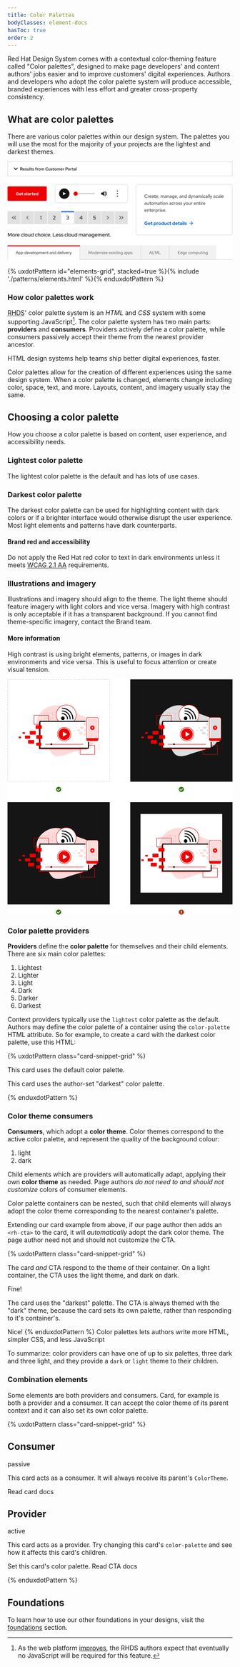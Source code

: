 ```yaml
---
title: Color Palettes
bodyClasses: element-docs
hasToc: true
order: 2
---
```

<link rel="stylesheet"
      data-helmet
      href="/assets/packages/@rhds/elements/elements/rh-pagination/rh-pagination-lightdom.css">
<link rel="stylesheet"
      data-helmet
      href="/assets/packages/@rhds/elements/elements/rh-tile/rh-tile-lightdom.css">
<link rel="stylesheet"
      data-helmet
      href="../color-palettes.css">

<script type="module" data-helmet>
  import '/assets/javascript/elements/uxdot-pattern.js';
  import '@rhds/elements/lib/elements/rh-context-demo/rh-context-demo.js';
  import '@rhds/elements/rh-accordion/rh-accordion.js';
  import '@rhds/elements/rh-audio-player/rh-audio-player.js';
  import '@rhds/elements/rh-blockquote/rh-blockquote.js';
  import '@rhds/elements/rh-button/rh-button.js';
  import '@rhds/elements/rh-card/rh-card.js';
  import '@rhds/elements/rh-cta/rh-cta.js';
  import '@rhds/elements/rh-pagination/rh-pagination.js';
  import '@rhds/elements/rh-tabs/rh-tabs.js';
  import '@rhds/elements/rh-tag/rh-tag.js';
  import '@rhds/elements/rh-tile/rh-tile.js';
</script>

Red Hat Design System comes with a contextual color-theming feature called 
"Color palettes", designed to make page developers' and content authors' jobs
easier and to improve customers' digital experiences. Authors and developers who
adopt the color palette system will produce accessible, branded experiences with 
less effort and greater cross-property consistency.

## What are color palettes

There are various color palettes within our design system. The palettes you will 
use the most for the majority of your projects are the lightest and darkest 
themes.

<uxdot-example>
  <img src="/assets/theming/light-theme.png"
       alt="examples of several elements against a white surface">
</uxdot-example>

{% uxdotPattern id="elements-grid", stacked=true %}{% include './patterns/elements.html' %}{% enduxdotPattern %}

### How color palettes work

<abbr title="red hat design system">RHDS</abbr>' color palette system is an 
*HTML* and *CSS* system with some supporting JavaScript[^1].
The color palette system has two main parts: **providers** and **consumers**. 
Providers actively define a color palette, while consumers passively accept 
their theme from the nearest provider ancestor.

<rh-card class="pullquote-card right">
  <rh-blockquote>HTML design systems help teams ship better digital experiences, faster.</rh-blockquote>
</rh-card>

Color palettes allow for the creation of different experiences using the same 
design system. When a color palette is changed, elements change including color, 
space, text, and more. Layouts, content, and imagery usually stay the same.

## Choosing a color palette

How you choose a color palette is based on content, user experience, and accessibility 
needs.

### Lightest color palette

The lightest color palette is the default and has lots of use cases.

### Darkest color palette

The darkest color palette can be used for highlighting content with dark colors 
or if a brighter interface would otherwise disrupt the user experience. Most 
light elements and patterns have dark counterparts.

<rh-alert state="warning">
  <h4 slot="header">Brand red and accessibility</h4>
  <p>Do not apply the Red Hat red color to text in dark environments
  unless it meets <a href="https://www.w3.org/WAI/WCAG21/Understanding/">WCAG 2.1 AA</a>
  requirements.</p>
</rh-alert>

### Illustrations and imagery

Illustrations and imagery should align to the theme. The light theme should 
feature imagery with light colors and vice versa. Imagery with high contrast is 
only acceptable if it has a transparent background. If you cannot find 
theme-specific imagery, contact the Brand team.

<rh-alert>
  <h4 slot="header">More information</h4>
  <p>High contrast is using bright elements, patterns, or images in dark
environments and vice versa. This is useful to focus attention or create
visual tension.</p>
</rh-alert>

<uxdot-example>
  <img alt="correct uses of an illustration with a transparent background and one illustration incorrectly using a white background in a dark theme area",
       src="/assets/theming/illustrations-and-imagery.png">
</uxdot-example>

### Color palette providers
**Providers** define the **color palette** for themselves and their child 
elements. There are six main color palettes:

<ol class="tile-grid">
  <li><rh-tile color-palette="lightest">Lightest</rh-tile></li>
  <li><rh-tile color-palette="lighter">Lighter</rh-tile></li>
  <li><rh-tile color-palette="light">Light</rh-tile></li>
  <li><rh-tile color-palette="dark">Dark</rh-tile></li>
  <li><rh-tile color-palette="darker">Darker</rh-tile></li>
  <li><rh-tile color-palette="darkest">Darkest</rh-tile></li>
</ol>

Context providers typically use the `lightest` color palette as the default. 
Authors may define the color palette of a container using the `color-palette` HTML
attribute. So for example, to create a card with the darkest color palette, use 
this HTML:

{% uxdotPattern class="card-snippet-grid" %}
<rh-card>
  <p>
    This card uses the default
    color palette.
  </p>
</rh-card>

<rh-card color-palette="darkest">
  <p>
    This card uses the author-set
    "darkest" color palette.
  </p>
</rh-card>
{% enduxdotPattern %}

### Color theme consumers
**Consumers**, which adopt a **color theme**. Color themes correspond to the  
active color palette, and represent the quality of the background colour:

1. light
1. dark

Child elements which are providers will automatically adapt, applying their own 
**color theme** as needed. Page authors *do not need to and should not customize*
colors of consumer elements.

Color palette containers can be nested, such that child elements will always 
adopt the color theme corresponding to the nearest container's palette.

Extending our card example from above, if our page author then adds an 
`<rh-cta>` to the card, it will *automatically* adopt the dark color theme. The 
page author need not and should not customize the CTA.

{% uxdotPattern class="card-snippet-grid" %}
<rh-card>
  <p>
    The card <em>and</em> CTA respond to the theme of their container.
    On a light container, the CTA uses the light theme, and dark on dark.
  </p>
  <rh-cta slot="footer">Fine!</rh-cta>
</rh-card>

<rh-card color-palette="darkest">
  <p>
    The card uses the "darkest" palette.
    The CTA is always themed with the "dark" theme, because the card
    sets its own palette, rather than responding to it's container's.
  </p>
  <rh-cta slot="footer">Nice!</rh-cta>
</rh-card>
{% enduxdotPattern %}

<rh-card class="pullquote-card right">
  <rh-blockquote>
    Color palettes lets authors write more HTML, simpler CSS, and less JavaScript
  </rh-blockquote>
</rh-card>

To summarize: color providers can have one of up to six palettes, three dark and 
three light, and they provide a `dark` or `light` theme to their children.

### Combination elements
Some elements are both providers and consumers. Card, for example is both a 
provider and a consumer. It can accept the color theme of its parent context and it 
can also set its own color palette.

{% uxdotPattern class="card-snippet-grid" %}
<rh-card>
  <h2 slot="header">Consumer</h2>
  <rh-tag slot="header"
          icon="info"
          color="purple">passive</rh-tag>
  <p>This card acts as a consumer.
    It will always receive its parent's <code>ColorTheme</code>.</p>
  <rh-cta slot="footer"
          href="/elements/card/">Read card docs</rh-cta>
</rh-card>

<rh-card id="provider-card" color-palette="lightest">
  <h2 slot="header">Provider</h2>
  <rh-tag slot="header"
          icon="info"
          color="green">active</rh-tag>
  <p>This card acts as a provider.
    Try changing this card's 
    <code>color-palette</code>
    and see how it affects this card's children.
  </p>
  <label for="provider-picker">
    Set this card's color palette.
    <rh-context-picker id="provider-picker"
                       target="provider-card"
                       value="lightest"></rh-context-picker>
  </label>
  <rh-cta slot="footer" href="/elements/call-to-action/">Read CTA docs</rh-cta>
</rh-card>

{% enduxdotPattern %}

<!-- This is a footer -->
<uxdot-feedback>

## Foundations
To learn how to use our other foundations in your designs, visit the
[foundations](/foundations) section.

</uxdot-feedback>

[^1]: As the web platform [improves](https://results.web-platform-tests.org/results/css/css-values/attr-container-style-query.html?label=experimental&label=master&aligned), the <abbr>RHDS</abbr> authors expect that eventually no JavaScript will be required for this feature.
